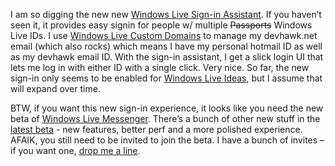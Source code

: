 I am so digging the new new [Windows Live Sign-in
Assistant](http://spaces.msn.com/winliveid/blog/cns!AEE1BB0D86E23AAC!222.entry).
If you haven’t seen it, it provides easy signin for people w/ multiple
~~Passports~~ Windows Live IDs. I use [Windows Live Custom
Domains](http://domains.live.com/) to manage my devhawk.net email (which
also rocks) which means I have my personal hotmail ID as well as my
devhawk email ID. With the sign-in assistant, I get a slick login UI
that lets me log in with either ID with a single click. Very nice. So
far, the new sign-in only seems to be enabled for [Windows Live
Ideas](http://ideas.live.com/), but I assume that will expand over time.

BTW, if you want this new sign-in experience, it looks like you need the
new beta of [Windows Live
Messenger](http://www.ideas.live.com/programPage.aspx?versionId=0eccd94b-eb48-497c-8e60-c6313f7ebb73).
There’s a bunch of other new stuff in the [latest
beta](http://spaces.msn.com/messengersays/Blog/cns!5B410F7FD930829E!14406.entry) -
new features, better perf and a more polished experience. AFAIK, you
still need to be invited to join the beta. I have a bunch of invites –
if you want one, [drop me a
line](mailto:devhawk@outlook.com?subject=WLM%20Invite).

